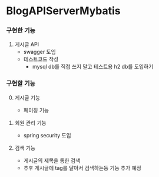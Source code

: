# BlogAPIServerMybatis

### 구현한 기능
1. 게시글 API
    * swagger 도입
    * 테스트코드 작성
        * mysql db를 직접 쓰지 말고 테스트용 h2 db를 도입하기


### 구현할 기능

0.  게시글 기능
    * 페이징 기능 

1.  회원 관리 기능
    * spring security 도입

2.  검색 기능 
    * 게시글의 제목을 통한 검색
    * 추후 게시글에 tag를 달아서 검색하는등 기능 추가 예정
